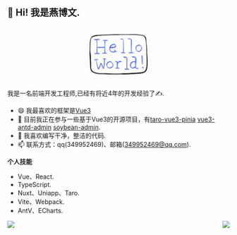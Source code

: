 <h2 >👋 Hi! 我是燕博文.</h2>
<p align="center">
  <img src="./hello-world.gif" width="30%">
</p>

我是一名前端开发工程师,已经有将近4年的开发经验了✍️.

- 😄 我最喜欢的框架是[Vue3](https://github.com/vuejs/core)
- 🚧 目前我正在参与一些基于Vue3的开源项目，有[taro-vue3-pinia](https://github.com/yanbowe/taro-vue3-pinia)  [vue3-antd-admin](https://github.com/buqiyuan/vue3-antd-admin)    [soybean-admin](https://github.com/honghuangdc/soybean-admin).
- 🌱 我喜欢编写干净，整洁的代码.
- 📫 联系方式：qq(349952469)、邮箱(349952469@qq.com).

**个人技能**  

- Vue、React.
- TypeScript.
- Nuxt、Uniapp、Taro.
- Vite、Webpack.
- AntV、ECharts.

<div>
  <a href="https://github.com/yanbowe"> 
    <img align="left" height="160px" src="https://github-readme-stats.vercel.app/api?username=yanbowe&show_icons=true&theme=dracula" />
  </a>
  <img align="right"  height="160px" src="https://github-readme-stats.vercel.app/api/top-langs/?username=yanbowe&show_icons=true&layout=compact&theme=dracula"/>
</div>
